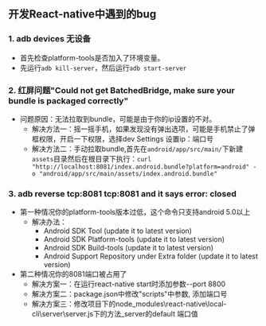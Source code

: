 ## 开发React-native中遇到的bug

### 1. adb devices 无设备
* 首先检查platform-tools是否加入了环境变量。
* 先运行`adb kill-server`，然后运行`adb start-server`

### 2. 红屏问题"Could not get BatchedBridge, make sure your bundle is packaged correctly"
* 问题原因：无法拉取到bundle，可能是由于你的ip设置的不对。
	* 解决方法一：摇一摇手机，如果发现没有弹出选项，可能是手机禁止了弹框权限，开启一下权限，选择dev Settings 设置ip：端口号
	* 解决方法二：手动拉取bundle,首先在`android/app/src/main/`下新建`assets`目录然后在根目录下执行：`curl "http://localhost:8081/index.android.bundle?platform=android" -o "android/app/src/main/assets/index.android.bundle"`
### 3. adb reverse tcp:8081 tcp:8081 and it says error: closed
*	第一种情况你的platform-tools版本过低，这个命令只支持android 5.0以上
	*	解决办法：
		*	Android SDK Tool (update it to latest version)
		*	Android SDK Platform-tools (update it to latest version)
		*	Android SDK Build-tools (update it to latest version)
		*	Android Support Repository under Extra folder (update it to latest version)
* 第二种情况你的8081端口被占用了
	* 解决方案一：在运行react-native start时添加参数--port 8800
	* 解决方案二：package.json中修改"scripts"中参数, 添加端口号
	* 解决方案三：修改项目下的node_modules\react-native\local-cli\server\server.js下的方法_server的default 端口值